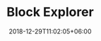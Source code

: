 ---
title: "Block Explorer"
date: 2018-12-29T11:02:05+06:00
icon: "fas fa-cubes"
description: "Block explorers are sites that let you look up NavCoin transactions and addresses."
type : "pages"
draft: true

---